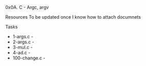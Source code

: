 0x0A. C - Argc, argv

Resources To be updated once I know how to attach documnets

Tasks
- 1-args.c - 
- 2-args.c - 
- 3-mul.c - 
- 4-ad.c - 
- 100-change.c - 



